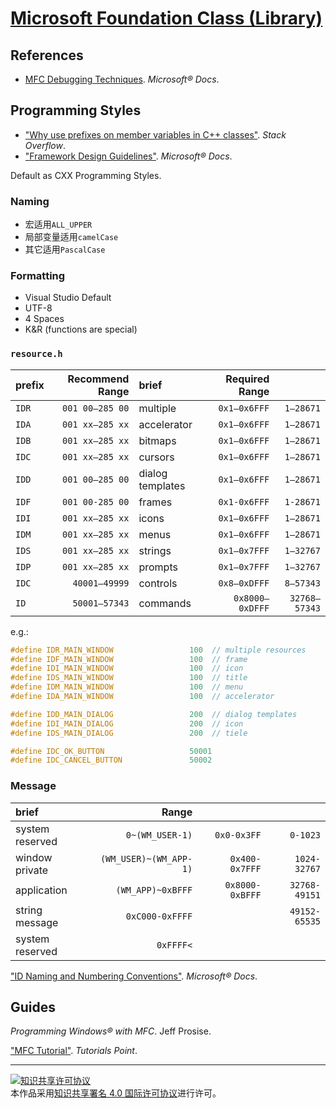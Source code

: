 # [Microsoft Foundation Class (Library)](https://docs.microsoft.com/cpp/mfc)


## References

+ [MFC Debugging Techniques](https://docs.microsoft.com/visualstudio/debugger/mfc-debugging-techniques). *Microsoft® Docs*.

## Programming Styles

+ ["Why use prefixes on member variables in C++ classes"](https://stackoverflow.com/questions/1228161). *Stack Overflow*.
+ ["Framework Design Guidelines"](https://docs.microsoft.com/dotnet/standard/design-guidelines). *Microsoft® Docs*.

Default as CXX Programming Styles.

### Naming

+ 宏适用`ALL_UPPER`
+ 局部变量适用`camelCase`
+ 其它适用`PascalCase`

### Formatting

+ Visual Studio Default
+ UTF-8
+ 4 Spaces
+ K&R (functions are special)

### `resource.h`

| prefix | Recommend Range | brief            | Required Range  |               |
|:------ | ---------------:|:---------------- | ---------------:| -------------:|
| `IDR`  | `001 00–285 00` | multiple         |    `0x1–0x6FFF` |     `1–28671` |
| `IDA`  | `001 xx–285 xx` | accelerator      |    `0x1–0x6FFF` |     `1–28671` |
| `IDB`  | `001 xx–285 xx` | bitmaps          |    `0x1–0x6FFF` |     `1–28671` |
| `IDC`  | `001 xx–285 xx` | cursors          |    `0x1–0x6FFF` |     `1–28671` |
| `IDD`  | `001 00–285 00` | dialog templates |    `0x1–0x6FFF` |     `1–28671` |
| `IDF`  | `001 00-285 00` | frames           |    `0x1-0x6FFF` |     `1-28671` |
| `IDI`  | `001 xx–285 xx` | icons            |    `0x1–0x6FFF` |     `1–28671` |
| `IDM`  | `001 xx–285 xx` | menus            |    `0x1–0x6FFF` |     `1–28671` |
| `IDS`  | `001 xx–285 xx` | strings          |    `0x1–0x7FFF` |     `1–32767` |
| `IDP`  | `001 xx–285 xx` | prompts          |    `0x1–0x7FFF` |     `1–32767` |
| `IDC`  |   `40001–49999` | controls         |    `0x8–0xDFFF` |     `8–57343` |
| `ID`   |   `50001–57343` | commands         | `0x8000–0xDFFF` | `32768–57343` |

e.g.:
```c++
#define IDR_MAIN_WINDOW                 100  // multiple resources
#define IDF_MAIN_WINDOW                 100  // frame
#define IDI_MAIN_WINDOW                 100  // icon
#define IDS_MAIN_WINDOW                 100  // title
#define IDM_MAIN_WINDOW                 100  // menu
#define IDA_MAIN_WINDOW                 100  // accelerator

#define IDD_MAIN_DIALOG                 200  // dialog templates
#define IDI_MAIN_DIALOG                 200  // icon
#define IDS_MAIN_DIALOG                 200  // tiele

#define IDC_OK_BUTTON                   50001
#define IDC_CANCEL_BUTTON               50002
```

### Message

| brief           | Range                  |                 |               |
|:--------------- | ----------------------:| ---------------:| -------------:|
| system reserved |        `0~(WM_USER-1)` |     `0x0-0x3FF` |      `0-1023` |
| window private  | `(WM_USER)~(WM_APP-1)` |  `0x400-0x7FFF` |  `1024-32767` |
| application     |      `(WM_APP)~0xBFFF` | `0x8000-0xBFFF` | `32768-49151` |
| string message  |        `0xC000-0xFFFF` |                 | `49152-65535` |
| system reserved |              `0xFFFF<` |                 |               |


["ID Naming and Numbering Conventions"](https://docs.microsoft.com/cpp/mfc/tn020-id-naming-and-numbering-conventions). *Microsoft® Docs*.

## Guides

*Programming Windows® with MFC*. Jeff Prosise.

["MFC Tutorial"](https://www.tutorialspoint.com/mfc/). *Tutorials Point*.

___
<a rel="license" href="http://creativecommons.org/licenses/by/4.0/"><img alt="知识共享许可协议" style="border-width:0" src="https://i.creativecommons.org/l/by/4.0/88x31.png" /></a><br />本作品采用<a rel="license" href="http://creativecommons.org/licenses/by/4.0/">知识共享署名 4.0 国际许可协议</a>进行许可。
